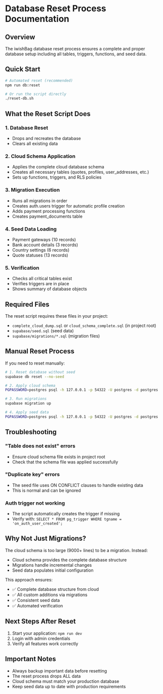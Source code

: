 # Database Reset Process Documentation

## Overview
The iwishBag database reset process ensures a complete and proper database setup including all tables, triggers, functions, and seed data.

## Quick Start
```bash
# Automated reset (recommended)
npm run db:reset

# Or run the script directly
./reset-db.sh
```

## What the Reset Script Does

### 1. **Database Reset**
- Drops and recreates the database
- Clears all existing data

### 2. **Cloud Schema Application**
- Applies the complete cloud database schema
- Creates all necessary tables (quotes, profiles, user_addresses, etc.)
- Sets up functions, triggers, and RLS policies

### 3. **Migration Execution**
- Runs all migrations in order
- Creates auth.users trigger for automatic profile creation
- Adds payment processing functions
- Creates payment_documents table

### 4. **Seed Data Loading**
- Payment gateways (10 records)
- Bank account details (3 records)
- Country settings (6 records)
- Quote statuses (13 records)

### 5. **Verification**
- Checks all critical tables exist
- Verifies triggers are in place
- Shows summary of database objects

## Required Files

The reset script requires these files in your project:
- `complete_cloud_dump.sql` or `cloud_schema_complete.sql` (in project root)
- `supabase/seed.sql` (seed data)
- `supabase/migrations/*.sql` (migration files)

## Manual Reset Process

If you need to reset manually:

```bash
# 1. Reset database without seed
supabase db reset --no-seed

# 2. Apply cloud schema
PGPASSWORD=postgres psql -h 127.0.0.1 -p 54322 -U postgres -d postgres -f complete_cloud_dump.sql

# 3. Run migrations
supabase migration up

# 4. Apply seed data
PGPASSWORD=postgres psql -h 127.0.0.1 -p 54322 -U postgres -d postgres -f supabase/seed.sql
```

## Troubleshooting

### "Table does not exist" errors
- Ensure cloud schema file exists in project root
- Check that the schema file was applied successfully

### "Duplicate key" errors
- The seed file uses ON CONFLICT clauses to handle existing data
- This is normal and can be ignored

### Auth trigger not working
- The script automatically creates the trigger if missing
- Verify with: `SELECT * FROM pg_trigger WHERE tgname = 'on_auth_user_created';`

## Why Not Just Migrations?

The cloud schema is too large (9000+ lines) to be a migration. Instead:
- Cloud schema provides the complete database structure
- Migrations handle incremental changes
- Seed data populates initial configuration

This approach ensures:
- ✅ Complete database structure from cloud
- ✅ All custom additions via migrations
- ✅ Consistent seed data
- ✅ Automated verification

## Next Steps After Reset

1. Start your application: `npm run dev`
2. Login with admin credentials
3. Verify all features work correctly

## Important Notes

- Always backup important data before resetting
- The reset process drops ALL data
- Cloud schema must match your production database
- Keep seed data up to date with production requirements